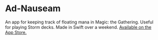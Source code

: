 # Ad-Nauseam

An app for keeping track of floating mana in Magic: the Gathering. Useful for playing Storm decks. Made in Swift over a weekend. [Available on the App Store.](https://apps.apple.com/us/app/mana-count/id1361900486, "App Store link")
